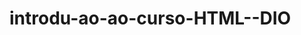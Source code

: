 # introdu-ao-ao-curso-HTML--DIO

<!DOCTYPE html>
<html>
   <head>
     <meta charset="utf-8">
     <title> Maestro Laurent<title>
       </head>
       <body>
       <header>
         <h1>Maestro Laurent</h1>
         </header>
         <section>
           <header>
             <h2>Posts</h2>
             <header>
               <article>
                 <header>
                   <h3> Post #1</h3>
                 </header>
                 <p>Lorem Ipsum is simply dummy text of the printing and typesetting industry. Lorem Ipsum has been the industry's standard dummy text ever since the 1500s, when an unknown printer took a galley of type and scrambled it to make a type specimen book. It has survived not only five centuries, but also the leap into electronic typesetting, remaining essentially unchanged. It was popularised in the 1960s with the release of Letraset sheets containing Lorem Ipsum passages, and more recently with desktop publishing software like Aldus PageMaker including versions of Lorem Ipsum. <p>
               </article>
         </section>
             <footer></footer>
         
       <body>
         </html>
       
